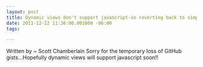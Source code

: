 ```yaml
--- 
layout: post
title: Dynamic views don't support javascript-so reverting back to simple views
date: 2011-12-22 11:36:00.001000 -06:00
tags: 

---
```


Written by ~ Scott Chamberlain
Sorry for the temporary loss of GitHub gists...Hopefully dynamic views will support javascript soon!!
